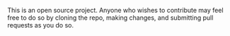 This is an open source project. Anyone who wishes to contribute may feel free to do so by cloning the repo, 
making changes, and submitting pull requests as you do so.
